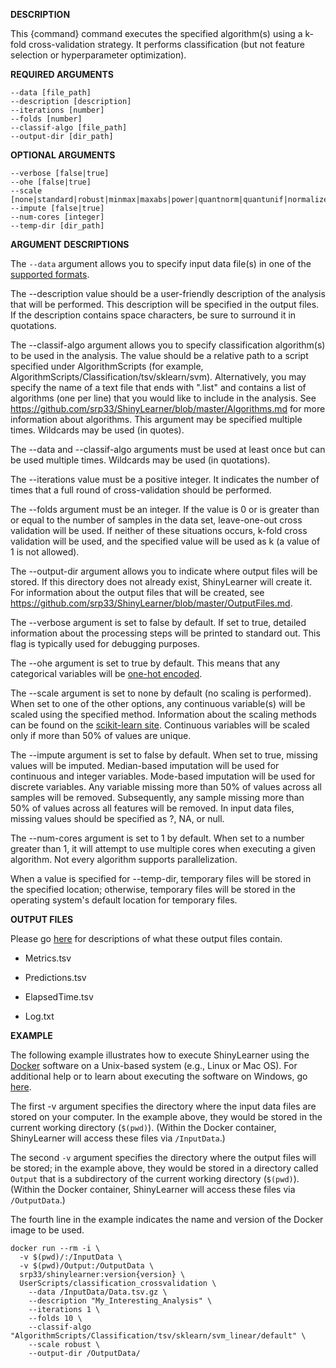 **DESCRIPTION**

This {command} command executes the specified algorithm(s) using a k-fold cross-validation strategy. It performs classification (but not feature selection or hyperparameter optimization).

**REQUIRED ARGUMENTS**

    --data [file_path]
    --description [description]
    --iterations [number]
    --folds [number]
    --classif-algo [file_path]
    --output-dir [dir_path]

**OPTIONAL ARGUMENTS**

    --verbose [false|true]
    --ohe [false|true]
    --scale [none|standard|robust|minmax|maxabs|power|quantnorm|quantunif|normalizer]
    --impute [false|true]
    --num-cores [integer]
    --temp-dir [dir_path]

**ARGUMENT DESCRIPTIONS**

The `--data` argument allows you to specify input data file(s) in one of the [supported formats](https://github.com/srp33/ShinyLearner/blob/master/InputFormats.md).

The --description value should be a user-friendly description of the analysis that will be performed. This description will be specified in the output files. If the description contains space characters, be sure to surround it in quotations.

The --classif-algo argument allows you to specify classification algorithm(s) to be used in the analysis. The value should be a relative path to a script specified under AlgorithmScripts (for example, AlgorithmScripts/Classification/tsv/sklearn/svm). Alternatively, you may specify the name of a text file that ends with ".list" and contains a list of algorithms (one per line) that you would like to include in the analysis. See https://github.com/srp33/ShinyLearner/blob/master/Algorithms.md for more information about algorithms. This argument may be specified multiple times. Wildcards may be used (in quotes).

The --data and --classif-algo arguments must be used at least once but can be used multiple times. Wildcards may be used (in quotations).

The --iterations value must be a positive integer. It indicates the number of times that a full round of cross-validation should be performed.

The --folds argument must be an integer. If the value is 0 or is greater than or equal to the number of samples in the data set, leave-one-out cross validation will be used. If neither of these situations occurs, k-fold cross validation will be used, and the specified value will be used as k (a value of 1 is not allowed).

The --output-dir argument allows you to indicate where output files will be stored. If this directory does not already exist, ShinyLearner will create it. For information about the output files that will be created, see https://github.com/srp33/ShinyLearner/blob/master/OutputFiles.md.

The --verbose argument is set to false by default. If set to true, detailed information about the processing steps will be printed to standard out. This flag is typically used for debugging purposes.

The --ohe argument is set to true by default. This means that any categorical variables will be [one-hot encoded](https://www.quora.com/What-is-one-hot-encoding-and-when-is-it-used-in-data-science).

The --scale argument is set to none by default (no scaling is performed). When set to one of the other options, any continuous variable(s) will be scaled using the specified method. Information about the scaling methods can be found on the [scikit-learn site](https://scikit-learn.org/stable/auto_examples/preprocessing/plot_all_scaling.html#sphx-glr-auto-examples-preprocessing-plot-all-scaling-py). Continuous variables will be scaled only if more than 50% of values are unique.

The --impute argument is set to false by default. When set to true, missing values will be imputed. Median-based imputation will be used for continuous and integer variables. Mode-based imputation will be used for discrete variables. Any variable missing more than 50% of values across all samples will be removed. Subsequently, any sample missing more than 50% of values across all features will be removed. In input data files, missing values should be specified as ?, NA, or null.

The --num-cores argument is set to 1 by default. When set to a number greater than 1, it will attempt to use multiple cores when executing a given algorithm. Not every algorithm supports parallelization.

When a value is specified for --temp-dir, temporary files will be stored in the specified location; otherwise, temporary files will be stored in the operating system's default location for temporary files.

**OUTPUT FILES**

Please go [here](https://github.com/srp33/ShinyLearner/blob/master/OutputFiles.md) for descriptions of what these output files contain.

* Metrics.tsv

* Predictions.tsv

* ElapsedTime.tsv

* Log.txt

**EXAMPLE**

The following example illustrates how to execute ShinyLearner using the [Docker](https://www.docker.com) software on a Unix-based system (e.g., Linux or Mac OS). For additional help or to learn about executing the software on Windows, go [here](http://bioapps.byu.edu/shinylearner/).

The first -v argument specifies the directory where the input data files are stored on your computer. In the example above, they would be stored in the current working directory (`$(pwd)`). (Within the Docker container, ShinyLearner will access these files via `/InputData`.)
    
The second `-v` argument specifies the directory where the output files will be stored; in the example above, they would be stored in a directory called `Output` that is a subdirectory of the current working directory (`$(pwd)`). (Within the Docker container, ShinyLearner will access these files via `/OutputData`.)

The fourth line in the example indicates the name and version of the Docker image to be used.

    docker run --rm -i \
      -v $(pwd)/:/InputData \
      -v $(pwd)/Output:/OutputData \
      srp33/shinylearner:version{version} \
      UserScripts/classification_crossvalidation \
        --data /InputData/Data.tsv.gz \
        --description "My_Interesting_Analysis" \
        --iterations 1 \
        --folds 10 \
        --classif-algo "AlgorithmScripts/Classification/tsv/sklearn/svm_linear/default" \
        --scale robust \
        --output-dir /OutputData/